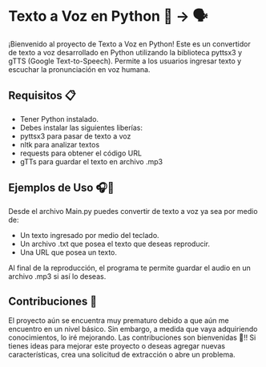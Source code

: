 # Texto a Voz en Python 📖 -> 🗣

¡Bienvenido al proyecto de Texto a Voz en Python! Este es un convertidor de texto a voz desarrollado en Python utilizando la biblioteca pyttsx3 y gTTS (Google Text-to-Speech). 
Permite a los usuarios ingresar texto y escuchar la pronunciación en voz humana.

## Requisitos 📋

- Tener Python instalado.
- Debes instalar las siguientes liberías:
- pyttsx3 para pasar de texto a voz
- nltk para analizar textos
- requests para obtener el código URL
- gTTs para guardar el texto en archivo .mp3

## Ejemplos de Uso 🎧📖

Desde el archivo Main.py puedes convertir de texto a voz ya sea por medio de:

- Un texto ingresado por medio del teclado.
- Un archivo .txt que posea el texto que deseas reproducir.
- Una URL que posea un texto.

Al final de la reproducción, el programa te permite guardar el audio en un archivo .mp3 si así lo deseas.

## Contribuciones 🤝

El proyecto aún se encuentra muy prematuro debido a que aún me encuentro en un nivel básico. Sin embargo, a medida que vaya adquiriendo conocimientos, lo iré mejorando.
Las contribuciones son bienvenidas 💪!!
Si tienes ideas para mejorar este proyecto o deseas agregar nuevas características, crea una solicitud de extracción o abre un problema. 

